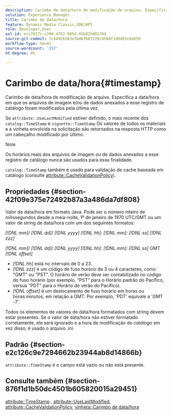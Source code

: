 ```yaml
---
description: Carimbo de data/hora de modificação de arquivo. Especifica a data/hora em que os arquivos de imagem e/ou de dados anexados a esse registro de catálogo foram modificados pela última vez.
solution: Experience Manager
title: Carimbo de data/hora
feature: Dynamic Media Classic,SDK/API
role: Developer,User
exl-id: ecc7617c-c390-4f82-905d-45b825d0176d
source-git-commit: 7c4492b583e7bd6fb87229c4566f1d9493c8a650
workflow-type: tm+mt
source-wordcount: '257'
ht-degree: 0%

---
```


# Carimbo de data/hora{#timestamp}

Carimbo de data/hora de modificação de arquivo. Especifica a data/hora em que os arquivos de imagem e/ou de dados anexados a esse registro de catálogo foram modificados pela última vez.

Se `attribute::UseLastModified` estiver definido, o mais recente dos `catalog::TimeStamp` e `vignette::TimeStamp` Os valores de todos os materiais e a vinheta envolvida na solicitação são retornados na resposta HTTP como um cabeçalho modificado por último.

>[!NOTE]
>
>Os horários reais dos arquivos de imagem ou de dados anexados a esse registro de catálogo nunca são usados para essa finalidade.

`catalog::TimeStamp` também é usado para validação de cache baseada em catálogo (consulte [attribute::CacheValidationPolicy](/help/aem-is-ir-api/ir-api/material-cat/image-rendering-api-ref/c-ir-material-catalog/c-ir-attributes-reference/r-ir-cachevalidationpolicy.md)).

## Propriedades {#section-42f09e375e72492b87a3a486da7df808}

Valor de data/hora em formato Java. Pode ser o número inteiro de milissegundos desde a meia-noite, 1º de janeiro de 1970 UTC/GMT ou um valor de string de data/hora com um dos seguintes formatos:

*[!DNL mm]*/ *[!DNL dd]*/ *[!DNL yyyy]* *[!DNL hh]*: *[!DNL mm]*: *[!DNL ss]* *[!DNL zzz]*

*[!DNL mm]*/ *[!DNL dd]*/ *[!DNL yyyy]* *[!DNL hh]*: *[!DNL mm]*: *[!DNL ss]* GMT *[!DNL offset]*

* *[!DNL hh]* está no intervalo de 0 a 23.
* *[!DNL zzz]* é um código de fuso horário de 3 ou 4 caracteres, como &quot;GMT&quot; ou &quot;PST&quot;. O horário de verão deve ser contabilizado no código do fuso horário (por exemplo, &quot;PST&quot; para o Horário padrão do Pacífico, versus &quot;PDT&quot; para o Horário de verão do Pacífico).
* *[!DNL offset]* é um deslocamento de fuso horário em horas ou horas:minutos, em relação a GMT. Por exemplo, &#39;PDT&#39; equivale a &#39;GMT -7&#39;.

Todos os elementos de valores de data/hora formatados com string devem estar presentes. Se o valor de data/hora não estiver formatado corretamente, ele será ignorado e a hora de modificação do *catálogo* em vez disso, é usado o arquivo .ini.

## Padrão {#section-e2c126c9e7294662b23944ab8d14866b}

`attribute::TimeStamp` é o campo está vazio ou não está presente.

## Consulte também {#section-876f1d1b50dc4501b605820015a29451}

[attribute::TimeStamp](../../../../../ir-api/material-cat/image-rendering-api-ref/c-ir-material-catalog/c-ir-attributes-reference/r-ir-timestamp.md#reference-8373ad4ee03d4e4b9a8fc96cf42b3181) , [attribute::UseLastModified](../../../../../ir-api/material-cat/image-rendering-api-ref/c-ir-material-catalog/c-ir-attributes-reference/r-ir-uselastmodified.md#reference-d2ab628c9e004fedbd38324866dbca1d), [attribute::CacheValidationPolicy](../../../../../ir-api/material-cat/image-rendering-api-ref/c-ir-material-catalog/c-ir-attributes-reference/r-ir-cachevalidationpolicy.md#reference-2d71679733474d8aa116db6ceba87fa4), [vinheta::Carimbo de data/hora](../../../../../ir-api/material-cat/image-rendering-api-ref/c-ir-material-catalog/c-ir-vignette-map-reference/r-ir-timestamp-vignette.md#reference-d57cdd40a6a645d199dbb1d56cc85bc1)
